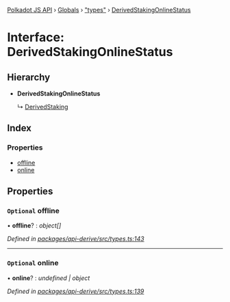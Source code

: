 [Polkadot JS API](../README.md) › [Globals](../globals.md) › ["types"](../modules/_types_.md) › [DerivedStakingOnlineStatus](_types_.derivedstakingonlinestatus.md)

# Interface: DerivedStakingOnlineStatus

## Hierarchy

* **DerivedStakingOnlineStatus**

  ↳ [DerivedStaking](_types_.derivedstaking.md)

## Index

### Properties

* [offline](_types_.derivedstakingonlinestatus.md#optional-offline)
* [online](_types_.derivedstakingonlinestatus.md#optional-online)

## Properties

### `Optional` offline

• **offline**? : *object[]*

*Defined in [packages/api-derive/src/types.ts:143](https://github.com/polkadot-js/api/blob/762b16ea13/packages/api-derive/src/types.ts#L143)*

___

### `Optional` online

• **online**? : *undefined | object*

*Defined in [packages/api-derive/src/types.ts:139](https://github.com/polkadot-js/api/blob/762b16ea13/packages/api-derive/src/types.ts#L139)*
